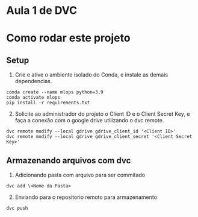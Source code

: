 # Aula 1 de DVC

# Como rodar este projeto

## Setup

1. Crie e ative o ambiente isolado do Conda, e instale as demais dependencias.
```
conda create --name mlops python=3.9
conda activate mlops
pip install -r requirements.txt
```

2. Solicite ao administrador do projeto o Client ID e o Client Secret Key, e faça a conexão com o google drive utilizando o dvc remote.
```
dvc remote modify --local gdrive gdrive_client_id '<Client ID>'
dvc remote modify --local gdrive gdrive_client_secret '<Client Secret Key>'
```

## Armazenando arquivos com dvc

1. Adicionando pasta com arquivo para ser commitado
```
dvc add \<Nome da Pasta>
```

2. Enviando para o repositorio remoto para armazenamento
```
dvc push
```
